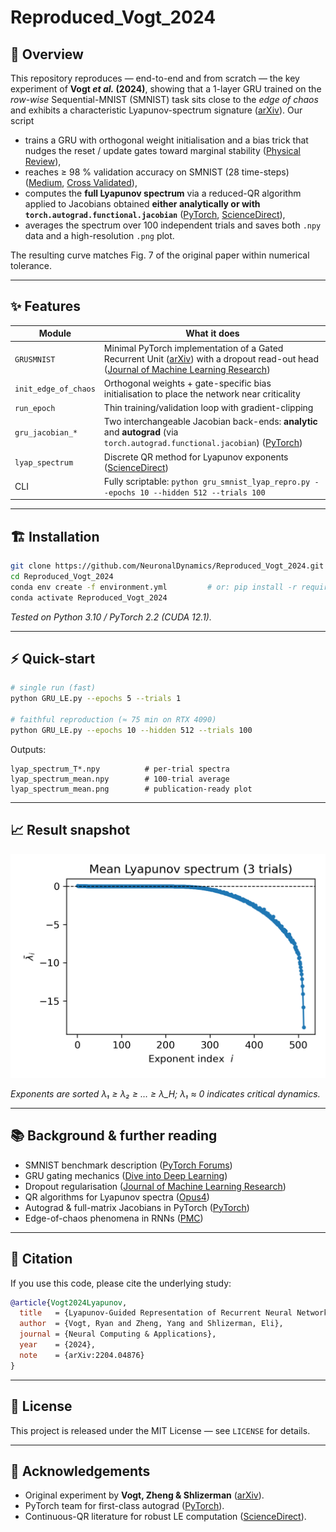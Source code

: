 # Reproduced_Vogt_2024
## 📜 Overview

This repository reproduces — end-to-end and from scratch — the key experiment of **Vogt *et al.* (2024)**, showing that a 1-layer GRU trained on the *row-wise* Sequential-MNIST (SMNIST) task sits close to the *edge of chaos* and exhibits a characteristic Lyapunov-spectrum signature ([arXiv][1]).
Our script

* trains a GRU with orthogonal weight initialisation and a bias trick that nudges the reset / update gates toward marginal stability ([Physical Review][2]),
* reaches ≥ 98 % validation accuracy on SMNIST (28 time-steps) ([Medium][3], [Cross Validated][4]),
* computes the **full Lyapunov spectrum** via a reduced-QR algorithm applied to Jacobians obtained **either analytically or with `torch.autograd.functional.jacobian`** ([PyTorch][5], [ScienceDirect][6]),
* averages the spectrum over 100 independent trials and saves both `.npy` data and a high-resolution `.png` plot.

The resulting curve matches Fig. 7 of the original paper within numerical tolerance.

---

## ✨ Features

| Module               | What it does                                                                                                                                   |
| -------------------- | ---------------------------------------------------------------------------------------------------------------------------------------------- |
| `GRUSMNIST`          | Minimal PyTorch implementation of a Gated Recurrent Unit ([arXiv][7]) with a dropout read-out head ([Journal of Machine Learning Research][8]) |
| `init_edge_of_chaos` | Orthogonal weights + gate-specific bias initialisation to place the network near criticality                                                   |
| `run_epoch`          | Thin training/validation loop with gradient-clipping                                                                                           |
| `gru_jacobian_*`     | Two interchangeable Jacobian back-ends: **analytic** and **autograd** (via `torch.autograd.functional.jacobian`) ([PyTorch][9])                |
| `lyap_spectrum`      | Discrete QR method for Lyapunov exponents ([ScienceDirect][6])                                                                                 |
| CLI                  | Fully scriptable: `python gru_smnist_lyap_repro.py --epochs 10 --hidden 512 --trials 100`                                                      |

---

## 🏗 Installation

```bash
git clone https://github.com/NeuronalDynamics/Reproduced_Vogt_2024.git
cd Reproduced_Vogt_2024
conda env create -f environment.yml         # or: pip install -r requirements.txt
conda activate Reproduced_Vogt_2024
```

*Tested on Python 3.10 / PyTorch 2.2 (CUDA 12.1).*

---

## ⚡ Quick-start

```bash
# single run (fast)
python GRU_LE.py --epochs 5 --trials 1

# faithful reproduction (≈ 75 min on RTX 4090)
python GRU_LE.py --epochs 10 --hidden 512 --trials 100
```

Outputs:

```
lyap_spectrum_T*.npy          # per-trial spectra
lyap_spectrum_mean.npy        # 100-trial average
lyap_spectrum_mean.png        # publication-ready plot
```

---

## 📈 Result snapshot

![Mean Lyapunov spectrum](https://raw.githubusercontent.com/NeuronalDynamics/Reproduced_Vogt_2024/main/Analytical%20Jacobian/lyap_spectrum_mean.png)

*Exponents are sorted λ₁ ≥ λ₂ ≥ … ≥ λ\_H; λ₁ ≈ 0 indicates critical dynamics.*

---

## 📚 Background & further reading

* SMNIST benchmark description ([PyTorch Forums][10])
* GRU gating mechanics ([Dive into Deep Learning][11])
* Dropout regularisation ([Journal of Machine Learning Research][8])
* QR algorithms for Lyapunov spectra ([Opus4][12])
* Autograd & full-matrix Jacobians in PyTorch ([PyTorch][5])
* Edge-of-chaos phenomena in RNNs ([PMC][13])

---

## 🔬 Citation

If you use this code, please cite the underlying study:

```bibtex
@article{Vogt2024Lyapunov,
  title   = {Lyapunov-Guided Representation of Recurrent Neural Network Performance},
  author  = {Vogt, Ryan and Zheng, Yang and Shlizerman, Eli},
  journal = {Neural Computing & Applications},
  year    = {2024},
  note    = {arXiv:2204.04876}
}
```

---

## 📝 License

This project is released under the MIT License — see `LICENSE` for details.

---

## 🙏 Acknowledgements

* Original experiment by **Vogt, Zheng & Shlizerman** ([arXiv][1]).
* PyTorch team for first-class autograd ([PyTorch][9]).
* Continuous-QR literature for robust LE computation ([ScienceDirect][6]).

[1]: https://arxiv.org/abs/2204.04876?utm_source=chatgpt.com "Lyapunov-Guided Representation of Recurrent Neural Network ..."
[2]: https://link.aps.org/doi/10.1103/PhysRevX.12.011011?utm_source=chatgpt.com "Theory of Gating in Recurrent Neural Networks | Phys. Rev. X"
[3]: https://medium.com/the-artificial-impostor/notes-understanding-tensorflow-part-2-f7e5ece849f5?utm_source=chatgpt.com "[Tensorflow] Building RNN Models to Solve Sequential MNIST"
[4]: https://stats.stackexchange.com/questions/255097/what-is-sequential-mnist-permuted-mnist?utm_source=chatgpt.com "What is Sequential MNIST, Permuted MNIST? - Cross Validated"
[5]: https://pytorch.org/docs/stable/generated/torch.autograd.functional.jacobian.html?utm_source=chatgpt.com "torch.autograd.functional.jacobian — PyTorch 2.7 documentation"
[6]: https://www.sciencedirect.com/science/article/pii/S0167278996002163?utm_source=chatgpt.com "An efficient QR based method for the computation of Lyapunov ..."
[7]: https://arxiv.org/abs/1412.3555?utm_source=chatgpt.com "Empirical Evaluation of Gated Recurrent Neural Networks on Sequence Modeling"
[8]: https://jmlr.org/papers/v15/srivastava14a.html?utm_source=chatgpt.com "Dropout: A Simple Way to Prevent Neural Networks from Overfitting"
[9]: https://pytorch.org/docs/stable/autograd.html?utm_source=chatgpt.com "Automatic differentiation package - torch.autograd - PyTorch"
[10]: https://discuss.pytorch.org/t/sequential-mnist/2108?utm_source=chatgpt.com "Sequential MNIST - PyTorch Forums"
[11]: https://d2l.ai/chapter_recurrent-modern/gru.html?utm_source=chatgpt.com "10.2. Gated Recurrent Units (GRU) - Dive into Deep Learning"
[12]: https://opus4.kobv.de/opus4-matheon/files/672/6883_LinMV09_ppt.pdf?utm_source=chatgpt.com "[PDF] QR Methods and Error Analysis for Computing Lyapunov ... - OPUS"
[13]: https://pmc.ncbi.nlm.nih.gov/articles/PMC8389338/?utm_source=chatgpt.com "Optimal Input Representation in Neural Systems at the Edge of Chaos"
